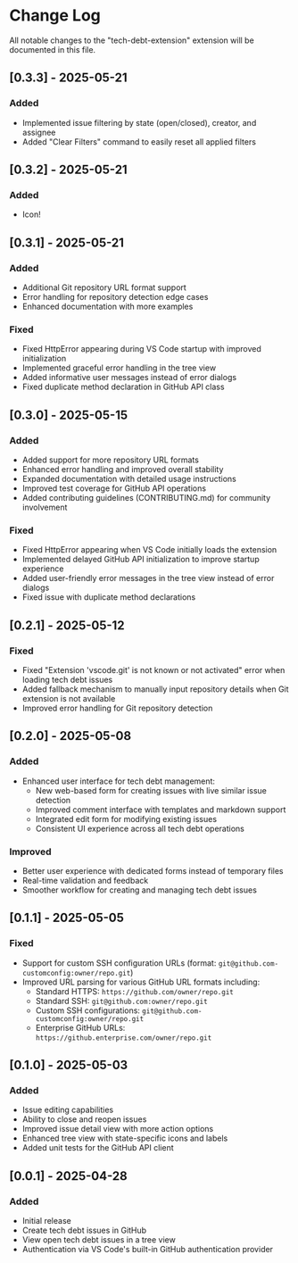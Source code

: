 # Change Log

All notable changes to the "tech-debt-extension" extension will be documented in this file.

## [0.3.3] - 2025-05-21

### Added

- Implemented issue filtering by state (open/closed), creator, and assignee
- Added "Clear Filters" command to easily reset all applied filters

## [0.3.2] - 2025-05-21

### Added

- Icon!

## [0.3.1] - 2025-05-21

### Added

- Additional Git repository URL format support 
- Error handling for repository detection edge cases
- Enhanced documentation with more examples

### Fixed

- Fixed HttpError appearing during VS Code startup with improved initialization
- Implemented graceful error handling in the tree view
- Added informative user messages instead of error dialogs
- Fixed duplicate method declaration in GitHub API class

## [0.3.0] - 2025-05-15

### Added

- Added support for more repository URL formats
- Enhanced error handling and improved overall stability
- Expanded documentation with detailed usage instructions
- Improved test coverage for GitHub API operations
- Added contributing guidelines (CONTRIBUTING.md) for community involvement

### Fixed

- Fixed HttpError appearing when VS Code initially loads the extension
- Implemented delayed GitHub API initialization to improve startup experience
- Added user-friendly error messages in the tree view instead of error dialogs
- Fixed issue with duplicate method declarations

## [0.2.1] - 2025-05-12

### Fixed

- Fixed "Extension 'vscode.git' is not known or not activated" error when loading tech debt issues
- Added fallback mechanism to manually input repository details when Git extension is not available
- Improved error handling for Git repository detection

## [0.2.0] - 2025-05-08

### Added

- Enhanced user interface for tech debt management:
  - New web-based form for creating issues with live similar issue detection
  - Improved comment interface with templates and markdown support
  - Integrated edit form for modifying existing issues
  - Consistent UI experience across all tech debt operations

### Improved

- Better user experience with dedicated forms instead of temporary files
- Real-time validation and feedback
- Smoother workflow for creating and managing tech debt issues

## [0.1.1] - 2025-05-05

### Fixed

- Support for custom SSH configuration URLs (format: `git@github.com-customconfig:owner/repo.git`)
- Improved URL parsing for various GitHub URL formats including:
  - Standard HTTPS: `https://github.com/owner/repo.git`
  - Standard SSH: `git@github.com:owner/repo.git`
  - Custom SSH configurations: `git@github.com-customconfig:owner/repo.git`
  - Enterprise GitHub URLs: `https://github.enterprise.com/owner/repo.git`

## [0.1.0] - 2025-05-03

### Added

- Issue editing capabilities
- Ability to close and reopen issues
- Improved issue detail view with more action options
- Enhanced tree view with state-specific icons and labels
- Added unit tests for the GitHub API client

## [0.0.1] - 2025-04-28

### Added

- Initial release
- Create tech debt issues in GitHub
- View open tech debt issues in a tree view
- Authentication via VS Code's built-in GitHub authentication provider
